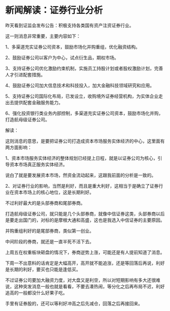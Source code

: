 # 新闻解读：证券行业分析

昨天看到证监会发布公告：积极支持各类国有资产注资证券行业。

这一则消息非常重要，主要内容如下：

1、多渠道充实证券公司资本，鼓励市场化并购重组，优化融资结构。

2、鼓励证券公司以客户为中心，试点衍生品，期权市场。

3、支持证券公司优化激励约束机制，实施员工持股计划或者股权激励计划，完善人才引进配套措施。

4、鼓励证券公司加大信息技术和科技投入，加大金融科技领域研究和应用。

5、支持证券公司国际化布局，已发设立，收购境外证券经营机构，为实体企业走出去提供配套金融服务能力。

6、强化投资银行类业务内部控制，多渠道充实证券公司资本，鼓励市场化并购，打造航母级证券公司。

解读：

这则消息的意思，是要把证券公司打造成资本市场服务实体经济的中心，这里面有两方面影响：

1、资本市场服务实体经济的整体规划已经提上日程，就是以证券公司为核心，引导资本市场真正服务实体经济。

说白了就是要发展资本市场，然资金流动起来，这跟我前面的分析是一致的。

2、对证券行业的影响，当然是利好，而且是重大利好，这相当于是确立了证券行业在资本市场上的核心地位，这是长期利好。

不过利好最大的是头部券商和尾部券商。

打造航母级证券公司，就只能是几个头部券商，就像中信证券这类，头部券商以后是要走出国门的，对标的是摩根大通和高盛，这也是我选入中信证券的主要原因。

并购重组利好的是尾部券商，类似第一创业。

中间阶段的券商，就还是一直半死不活下去。

上周五在权重板块砸盘的情况下，券商逆势上涨，可能还是有人提前知道了消息。

下周一不出意料的话肯定是大幅高开，高开就不能追涨，还是等回落后再说，利好是长期的利好，要买也只能是逢低买。

不过证券公司要加大融资力度，对大盘又是利空，所以对短期影响有多大还很难说，这种突发消息一般也就是看看，不要去凑热闹，等分化之后再布局不迟，利好追高的一般都没什么好果子吃。

手里有证券股的，还可以等利好冲高之后先减仓，回落之后再接回来。
